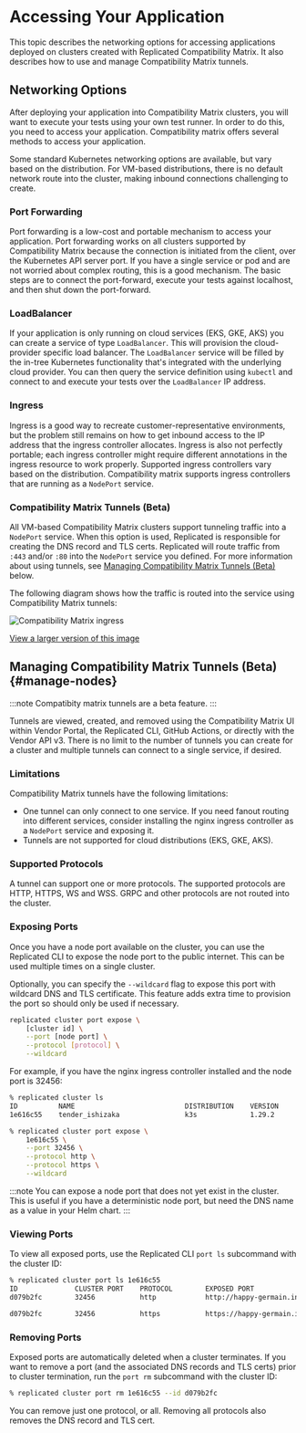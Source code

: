 # Accessing Your Application

This topic describes the networking options for accessing applications deployed on clusters created with Replicated Compatibility Matrix. It also describes how to use and manage Compatibility Matrix tunnels.

## Networking Options

After deploying your application into Compatibility Matrix clusters, you will want to execute your tests using your own test runner.
In order to do this, you need to access your application. 
Compatibility matrix offers several methods to access your application.

Some standard Kubernetes networking options are available, but vary based on the distribution.
For VM-based distributions, there is no default network route into the cluster, making inbound connections challenging to create.

### Port Forwarding
Port forwarding is a low-cost and portable mechanism to access your application. 
Port forwarding works on all clusters supported by Compatibility Matrix because the connection is initiated from the client, over the Kubernetes API server port.
If you have a single service or pod and are not worried about complex routing, this is a good mechanism. 
The basic steps are to connect the port-forward, execute your tests against localhost, and then shut down the port-forward.

### LoadBalancer
If your application is only running on cloud services (EKS, GKE, AKS) you can create a service of type `LoadBalancer`. 
This will provision the cloud-provider specific load balancer.
The `LoadBalancer` service will be filled by the in-tree Kubernetes functionality that's integrated with the underlying cloud provider.
You can then query the service definition using `kubectl` and connect to and execute your tests over the `LoadBalancer` IP address.

### Ingress
Ingress is a good way to recreate customer-representative environments, but the problem still remains on how to get inbound access to the IP address that the ingress controller allocates.
Ingress is also not perfectly portable; each ingress controller might require different annotations in the ingress resource to work properly.
Supported ingress controllers vary based on the distribution.
Compatibility matrix supports ingress controllers that are running as a `NodePort` service.

### Compatibility Matrix Tunnels (Beta)
All VM-based Compatibility Matrix clusters support tunneling traffic into a `NodePort` service. 
When this option is used, Replicated is responsible for creating the DNS record and TLS certs.
Replicated will route traffic from `:443` and/or `:80` into the `NodePort` service you defined. For more information about using tunnels, see [Managing Compatibility Matrix Tunnels (Beta)](#manage-nodes) below.

The following diagram shows how the traffic is routed into the service using Compatibility Matrix tunnels:

<img src="/images/compatibility-matrix-ingress.png" alt="Compatibility Matrix ingress"></img>

[View a larger version of this image](/images/compatibility-matrix-ingress.png)

## Managing Compatibility Matrix Tunnels (Beta) {#manage-nodes}

:::note
Compatibity matrix tunnels are a beta feature.
:::

Tunnels are viewed, created, and removed using the Compatibility Matrix UI within Vendor Portal, the Replicated CLI, GitHub Actions, or directly with the Vendor API v3. There is no limit to the number of tunnels you can create for a cluster and multiple tunnels can connect to a single service, if desired.

### Limitations

Compatibility Matrix tunnels have the following limitations:
* One tunnel can only connect to one service. If you need fanout routing into different services, consider installing the nginx ingress controller as a `NodePort` service and exposing it.
* Tunnels are not supported for cloud distributions (EKS, GKE, AKS).

### Supported Protocols

A tunnel can support one or more protocols.
The supported protocols are HTTP, HTTPS, WS and WSS.
GRPC and other protocols are not routed into the cluster.

### Exposing Ports
Once you have a node port available on the cluster, you can use the Replicated CLI to expose the node port to the public internet. 
This can be used multiple times on a single cluster.

Optionally, you can specify the `--wildcard` flag to expose this port with wildcard DNS and TLS certificate.
This feature adds extra time to provision the port so should only be used if necessary.

```bash
replicated cluster port expose \
    [cluster id] \
    --port [node port] \
    --protocol [protocol] \
    --wildcard
```

For example, if you have the nginx ingress controller installed and the node port is 32456:

```bash
% replicated cluster ls
ID          NAME                           DISTRIBUTION    VERSION       STATUS         
1e616c55    tender_ishizaka                k3s             1.29.2        running        

% replicated cluster port expose \
    1e616c55 \
    --port 32456 \
    --protocol http \
    --protocol https \
    --wildcard
```

:::note
You can expose a node port that does not yet exist in the cluster. 
This is useful if you have a deterministic node port, but need the DNS name as a value in your Helm chart.
:::

### Viewing Ports
To view all exposed ports, use the Replicated CLI `port ls` subcommand with the cluster ID:

```bash
% replicated cluster port ls 1e616c55
ID              CLUSTER PORT    PROTOCOL        EXPOSED PORT                                            WILDCARD        STATUS
d079b2fc        32456           http            http://happy-germain.ingress.replicatedcluster.com      true            ready

d079b2fc        32456           https           https://happy-germain.ingress.replicatedcluster.com     true            ready
```

### Removing Ports
Exposed ports are automatically deleted when a cluster terminates.
If you want to remove a port (and the associated DNS records and TLS certs) prior to cluster termination, run the `port rm` subcommand with the cluster ID:

```bash
% replicated cluster port rm 1e616c55 --id d079b2fc
```

You can remove just one protocol, or all.
Removing all protocols also removes the DNS record and TLS cert.
